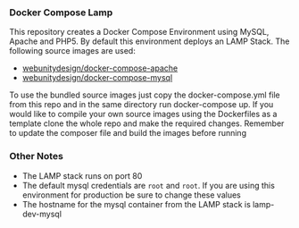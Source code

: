 ### Docker Compose Lamp

This repository creates a Docker Compose Environment using MySQL, Apache and PHP5. By default this environment deploys an LAMP Stack. The following source images are used:

* [webunitydesign/docker-compose-apache](https://hub.docker.com/r/webunitydesign/docker-compose-apache/)
* [webunitydesign/docker-compose-mysql](https://hub.docker.com/r/webunitydesign/docker-compose-mysql/)

To use the bundled source images just copy the docker-compose.yml file from this repo and in the same directory run docker-compose up. If you would like to compile your own source images using the Dockerfiles as a template clone the whole repo and make the required changes. Remember to update the composer file and build the images before running

### Other Notes

* The LAMP stack runs on port 80
* The default mysql credentials are ```root``` and ```root```. If you are using this environment for production be sure to change these values
* The hostname for the mysql container from the LAMP stack is lamp-dev-mysql
